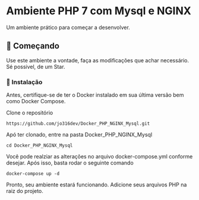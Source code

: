 # Ambiente PHP 7 com Mysql e NGINX

Um ambiente prático para começar a desenvolver.

## 🚀 Começando
 Use este ambiente a vontade, faça as modificações que achar necessário.
 Sé possivel, de um Star.

### 🔧 Instalação


Antes, certifique-se de ter o Docker instalado em sua última versão bem como Docker Compose.

Clone o repositório
 ```
 https://github.com/jo316dev/Docker_PHP_NGINX_Mysql.git
 ```

Apó ter clonado, entre na pasta Docker_PHP_NGINX_Mysql

```
cd Docker_PHP_NGINX_Mysql
```

Você pode realziar as alterações no arquivo docker-compose.yml conforme desejar.
Após isso, basta rodar o seguinte comando

```
docker-compose up -d
```

Pronto, seu ambiente estará funcionando. Adicione seus arquivos PHP na raiz do projeto. 





